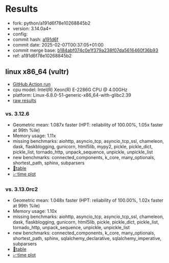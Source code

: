 # Results

- fork: python/a191d6f78e10268845b2
- version: 3.14.0a4+
- config: 
- commit hash: [a191d6f](https://github.com/python/cpython/commit/a191d6f)
- commit date: 2025-02-07T00:37:05+01:00
- commit merge base: [b184abf074c0e1f379a238f07da5616460f36b93](https://github.com/python/cpython/commit/b184abf074c0e1f379a238f07da5616460f36b93)
- ref: a191d6f78e10268845b2

## linux x86_64 (vultr)

- [GitHub Action run](https://github.com/facebookexperimental/free-threading-benchmarking/actions/runs/13190508540)
- cpu model: Intel(R) Xeon(R) E-2286G CPU @ 4.00GHz
- platform: Linux-6.8.0-51-generic-x86_64-with-glibc2.39
- [raw results](bm-20250207-vultr-x86_64-python-a191d6f78e10268845b2-3.14.0a4%2B-a191d6f.json)

### vs. 3.12.6

- Geometric mean: 1.087x faster (HPT: reliability of 100.00%, 1.05x faster at 99th %ile)
- Memory usage: 1.11x
- missing benchmarks: aiohttp, asyncio_tcp, asyncio_tcp_ssl, chameleon, dask, flaskblogging, gunicorn, html5lib, mypy2, pickle, pickle_dict, pickle_list, tornado_http, unpack_sequence, unpickle, unpickle_list
- new benchmarks: connected_components, k_core, many_optionals, shortest_path, sphinx, subparsers
- [📄table](bm-20250207-vultr-x86_64-python-a191d6f78e10268845b2-3.14.0a4%2B-a191d6f-vs-3.12.6.md)
- [📈time plot](bm-20250207-vultr-x86_64-python-a191d6f78e10268845b2-3.14.0a4%2B-a191d6f-vs-3.12.6.svg)

### vs. 3.13.0rc2

- Geometric mean: 1.048x faster (HPT: reliability of 100.00%, 1.02x faster at 99th %ile)
- Memory usage: 1.10x
- missing benchmarks: aiohttp, asyncio_tcp, asyncio_tcp_ssl, chameleon, dask, flaskblogging, gunicorn, html5lib, pickle, pickle_dict, pickle_list, tornado_http, unpack_sequence, unpickle, unpickle_list
- new benchmarks: connected_components, k_core, many_optionals, shortest_path, sphinx, sqlalchemy_declarative, sqlalchemy_imperative, subparsers
- [📄table](bm-20250207-vultr-x86_64-python-a191d6f78e10268845b2-3.14.0a4%2B-a191d6f-vs-3.13.0rc2.md)
- [📈time plot](bm-20250207-vultr-x86_64-python-a191d6f78e10268845b2-3.14.0a4%2B-a191d6f-vs-3.13.0rc2.svg)

